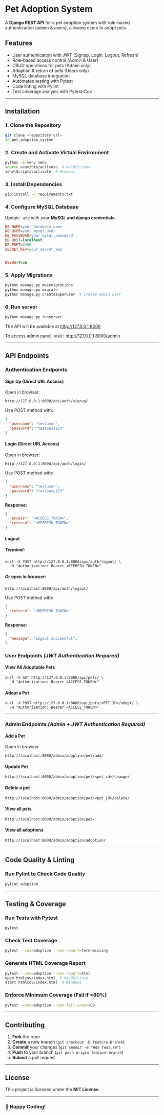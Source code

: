 
# Pet Adoption System

A **Django REST API** for a pet adoption system with role-based authentication (admin & users), allowing users to adopt pets.

## **Features**
- User authentication with JWT (Signup, Login, Logout, Refresh)  
- Role-based access control (Admin & User)  
- CRUD operations for pets (Admin only)  
- Adoption & return of pets (Users only)  
- MySQL database integration  
- Automated testing with Pytest  
- Code linting with Pylint  
- Test coverage analysis with Pytest-Cov  

---

## **Installation**
### **1. Clone the Repository**
```sh
git clone <repository url>
cd pet_adoption_system
```

### **2. Create and Activate Virtual Environment**
```sh
python -m venv venv
source venv/bin/activate  # macOS/Linux
venv\Scripts\activate  # Windows
```

### **3. Install Dependencies**
```sh
pip install -r requirements.txt
```

### **4. Configure MySQL Database**
Update `.env` with your **MySQL and django credentials**:
```ini
DB_NAME=your_database_name
DB_USER=your_mysql_user
DB_PASSWORD=your_mysql_password
DB_HOST=localhost
DB_PORT=3306
SECRET_KEY=your_secret_key


DEBUG=True
```

### **5. Apply Migrations**
```sh
python manage.py makemigrations
python manage.py migrate
python manage.py createsuperuser  # Create admin user
```
### **6. Run server**
```sh
python manage.py runserver
```

The API will be available at http://127.0.0.1:8000

To access admin panel, visit : http://127.0.0.1:8000/admin

---

## **API Endpoints**

### **Authentication Endpoints**
#### **Sign Up (Direct URL Access)**
Open in browser:
```
http://127.0.0.1:8000/api/auth/signup/
```
Use POST method with:
```json
{
  "username": "testuser",
  "password": "testpass123"
}
```
#### **Login (Direct URL Access)**
Open in browser:
```
http://127.0.0.1:8000/api/auth/login/
```
Use POST method with:
```json
{
  "username": "testuser",
  "password": "testpass123"
}
```
**Response:**
```json
{
  "access": "<ACCESS_TOKEN>",
  "refresh": "<REFRESH_TOKEN>"
}
```
#### **Logout**
##### **Terminal**:
```
curl -X POST http://127.0.0.1:8000/api/auth/logout/ \
  -H "Authorization: Bearer <REFRESH_TOKEN>"
```
##### **Or open in browser**:
```
http://localhost:8000/api/auth/logout/
```
Use POST method with:
```json
{
  "refresh": "<REFRESH_TOKEN>"
}
```
**Response:**
```json
{
  "message": "Logout successful",
}
```

### **User Endpoints** *(JWT Authentication Required)*

#### **View All Adoptable Pets**
```
curl -X GET http://127.0.0.1:8000/api/pets/ \
  -H "Authorization: Bearer <ACCESS_TOKEN>"
```

#### **Adopt a Pet**
```
curl -X POST http://127.0.0.1:8000/api/pets/<PET_ID>/adopt/ \
  -H "Authorization: Bearer <ACCESS_TOKEN>"
```
---

### **Admin Endpoints** *(Admin + JWT Authentication Required)*
#### **Add a Pet**
Open in browser
```
http://localhost:8000/admin/adoption/pet/add/

```
#### **Update Pet**
```
http://localhost:8000/admin/adoption/pet/<pet_id>/change/
```
#### **Delete a pet**
```
http://localhost:8000/admin/adoption/pet/<pet_id>/delete/
```
#### **View all pets**
```
http://localhost:8000/admin/adoption/pet/
```
#### **View all adoptions**
```
http://localhost:8000/admin/adoption/adoption/
```

---

## **Code Quality & Linting**
### **Run Pylint to Check Code Quality**
```sh
pylint adoption
```

---

## **Testing & Coverage**
### **Run Tests with Pytest**
```sh
pytest
```
### **Check Test Coverage**
```sh
pytest --cov=adoption --cov-report=term-missing
```
### **Generate HTML Coverage Report**
```sh
pytest --cov=adoption --cov-report=html
open htmlcov/index.html  # macOS/Linux
start htmlcov/index.html  # Windows
```
### **Enforce Minimum Coverage (Fail if <80%)**
```sh
pytest --cov=adoption --cov-fail-under=80
```

---

## **Contributing**
1. **Fork** the repo
2. **Create** a new branch (`git checkout -b feature-branch`)
3. **Commit** your changes (`git commit -m "Add feature"`)
4. **Push** to your branch (`git push origin feature-branch`)
5. **Submit** a pull request

---

## **License**
This project is licensed under the **MIT License**.

---

### 🚀 **Happy Coding!**